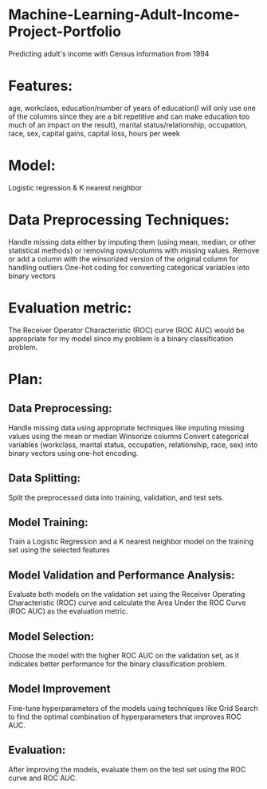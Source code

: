 # Machine-Learning-Adult-Income-Project-Portfolio
Predicting adult's income with Census information from 1994

# Features: 
age, workclass, education/number of years of education(I will only use one of the columns since they are a bit repetitive and can make education too much of an impact on the result), marital status/relationship, occupation, race, sex, capital gains, capital loss, hours per week

# Model: 
Logistic regression &  K nearest neighbor
# Data Preprocessing Techniques: 
Handle missing data either by imputing them (using mean, median, or other statistical methods) or removing rows/columns with missing values.
Remove or add a column with the winsorized version of the original column for handling outliers
One-hot coding for converting categorical variables into binary vectors

# Evaluation metric: 
The Receiver Operator Characteristic (ROC) curve (ROC AUC) would be appropriate for my model since my problem is a binary classification problem.

# Plan: 
## Data Preprocessing:
Handle missing data using appropriate techniques like imputing missing values using the mean or median
Winsorize columns
Convert categorical variables (workclass, marital status, occupation, relationship, race, sex) into binary vectors using one-hot encoding.
## Data Splitting:
Split the preprocessed data into training, validation, and test sets. 
## Model Training:
Train a Logistic Regression and a  K nearest neighbor model on the training set using the selected features 
## Model Validation and Performance Analysis:
Evaluate both models on the validation set using the Receiver Operating Characteristic (ROC) curve and calculate the Area Under the ROC Curve (ROC AUC) as the evaluation metric.
## Model Selection:
Choose the model with the higher ROC AUC on the validation set, as it indicates better performance for the binary classification problem.
## Model Improvement 
Fine-tune hyperparameters of the models using techniques like Grid Search to find the optimal combination of hyperparameters that improves ROC AUC.
## Evaluation:
After improving the models, evaluate them on the test set using the ROC curve and ROC AUC.

